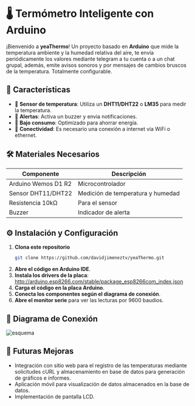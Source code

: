 # 🌡️ Termómetro Inteligente con Arduino

¡Bienvenido a **yeaThermo**! Un proyecto basado en **Arduino** que mide la temperatura ambiente y la humedad relativa del aire, te envía periódicamente los valores mediante telegram a tu cuenta o a un chat grupal, además, emite avisos sonoros y por mensajes de cambios bruscos de la temperatura. Totalmente configurable.

## 🚀 Características

- 📡 **Sensor de temperatura**: Utiliza un **DHT11/DHT22** o **LM35** para medir la temperatura.
- 🔔 **Alertas**: Activa un buzzer y envia notificaciones.
- 🔌 **Bajo consumo**: Optimizado para ahorrar energía.
- 📲 **Conectividad**: Es necesario una conexión a internet vía WiFi o ethernet.

## 🛠️ Materiales Necesarios

| Componente    | Descripción            |
|--------------|------------------------|
| Arduino Wemos D1 R2 | Microcontrolador |
| Sensor DHT11/DHT22 | Medición de temperatura y humedad |
| Resistencia 10kΩ | Para el sensor |
| Buzzer | Indicador de alerta |

## ⚙️ Instalación y Configuración

1. **Clona este repositorio**
   ```sh
   git clone https://github.com/davidjimeneztv/yeaThermo.git
   ```
2. **Abre el código en Arduino IDE**.
3. **Instala los drivers de la placa**: http://arduino.esp8266.com/stable/package_esp8266com_index.json
4. **Carga el código en la placa Arduino**.
5. **Conecta los componentes según el diagrama de conexión**.
6. **Abre el monitor serie** para ver las lecturas por 9600 baudios.

## 🔌 Diagrama de Conexión
![esquema](https://github.com/user-attachments/assets/e17ffeb9-7710-48d3-ba1a-c77604802a6f)

## 📌 Futuras Mejoras

- Integración con sitio web para el registro de las temperaturas mediante solicitudes cURL y almacenamiento en base de datos para generación de gráficos e informes.
- Aplicación móvil para visualización de datos almacenados en la base de datos.
- Implementación de pantalla LCD.
